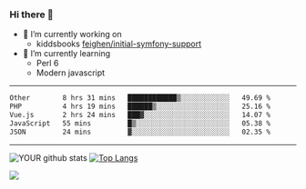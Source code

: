 ### Hi there 👋

- 🔭 I’m currently working on
  - kiddsbooks [feighen/initial-symfony-support](https://github.com/noondaysun/kiddsbooks.com/tree/feighen/initial-symfony-support)
- 🌱 I’m currently learning
  - Perl 6
  - Modern javascript

---
<!--START_SECTION:waka-->

```txt
Other        8 hrs 31 mins   ████████████▒░░░░░░░░░░░░   49.69 %
PHP          4 hrs 19 mins   ██████▒░░░░░░░░░░░░░░░░░░   25.16 %
Vue.js       2 hrs 24 mins   ███▓░░░░░░░░░░░░░░░░░░░░░   14.07 %
JavaScript   55 mins         █▒░░░░░░░░░░░░░░░░░░░░░░░   05.38 %
JSON         24 mins         ▓░░░░░░░░░░░░░░░░░░░░░░░░   02.35 %
```

<!--END_SECTION:waka-->
---
![YOUR github stats](https://github-readme-stats.vercel.app/api?username=noondaysun&show_icons=true&theme=onedark) [![Top Langs](https://github-readme-stats.vercel.app/api/top-langs/?username=noondaysun&layout=compact&theme=onedark)](https://github.com/anuraghazra/github-readme-stats)

[<img src="https://img.shields.io/badge/linkedin-%230077B5.svg?&style=for-the-badge&logo=linkedin&logoColor=white" />](https://www.linkedin.com/in/feighen-oosterbroek-9630a514a/)

<!--
**noondaysun/noondaysun** is a ✨ _special_ ✨ repository because its `README.md` (this file) appears on your GitHub profile.

Here are some ideas to get you started:

- 🔭 I’m currently working on ...
- 🌱 I’m currently learning ...
- 👯 I’m looking to collaborate on ...
- 🤔 I’m looking for help with ...
- 💬 Ask me about ...
- 📫 How to reach me: ...
- 😄 Pronouns: ...
- ⚡ Fun fact: ...
-->

